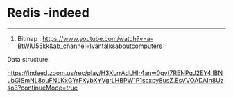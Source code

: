 # Redis -indeed 



---

1.  Bitmap : <https://www.youtube.com/watch?v=a-BtWlU55kk&ab_channel=Ivantalksaboutcomputers>







Data structure:



<https://indeed.zoom.us/rec/play/H3XLrrAdLHlr4anw0gvt7RENPqJ2EY4ilBNubGISmNL8ouFNLKxGYrFXybXYVgrLHBPW1P1scxpy8usZ.EsVVOADAIn8Uzso3?continueMode=true>
